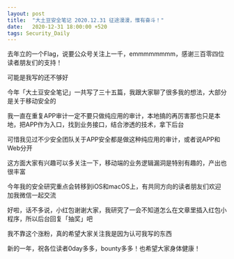```yaml
---
layout: post
title:  "大土豆安全笔记 2020.12.31 征途漫漫，惟有奋斗！"
date:   2020-12-31 18:00:00 +520
tags: Security_Daily
---
```


去年立的一个Flag，说要公众号关注上一千，emmmmmmmm，感谢三百零四位读者朋友们的支持！

可能是我写的还不够好

今年「大土豆安全笔记」一共写了三十五篇，我跟大家聊了很多我的想法，大部分是关于移动安全的

我一直在重复APP审计一定不要只做纯应用的审计，本地搞的再厉害那也只是本地，把APP作为入口，找到业务接口，结合渗透的技术，拿下后台

可惜我见过不少安全团队关于APP安全都是做这种纯应用的审计，或者说APP和Web分开

这方面大家有兴趣可以多关注一下，移动端的业务逻辑漏洞是特别有趣的，产出也很丰富

今年我的安全研究重点会转移到iOS和macOS上，有共同方向的读者朋友们欢迎加我微信一起交流

好啦，话不多说，小红包谢谢大家，我研究了一会不知道怎么在文章里插入红包小程序，所以后台回复「抽奖」吧

我不靠这个涨粉，真的希望大家关注我是因为认可我写的东西

新的一年，祝各位读者0day多多，bounty多多！也希望大家身体健康！